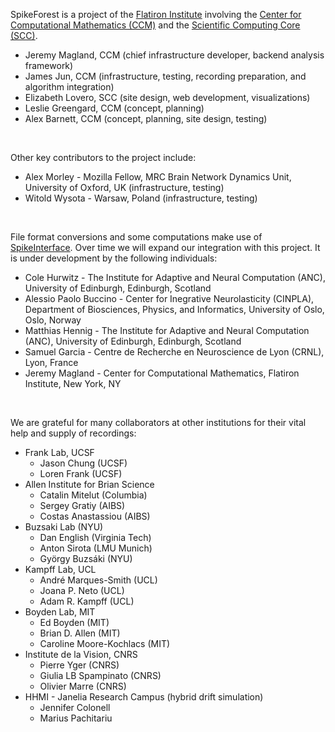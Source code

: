 SpikeForest is a project of the
[Flatiron Institute](https://flatironinstitute.org)
involving the
[Center for Computational Mathematics (CCM)](https://www.simonsfoundation.org/flatiron/center-for-computational-mathematics/)
and the
[Scientific Computing Core (SCC)](https://www.simonsfoundation.org/flatiron/scientific-computing-core/).

* Jeremy Magland, CCM (chief infrastructure
developer, backend analysis framework)
* James Jun, CCM (infrastructure, testing, recording
preparation, and algorithm integration)
* Elizabeth Lovero, SCC (site design, web development, visualizations)
* Leslie Greengard, CCM (concept, planning)
* Alex Barnett, CCM (concept, planning, site design, testing)  

&nbsp;

Other key contributors to the project include:

* Alex Morley - Mozilla Fellow, MRC Brain Network
Dynamics Unit, University of Oxford, UK
(infrastructure, testing)
* Witold Wysota - Warsaw, Poland (infrastructure, testing)

&nbsp;

File format conversions and some computations make
use of [SpikeInterface](https://github.com/SpikeInterface/).
Over time we will expand our integration with this
project. It is under development by the following
individuals:

* Cole Hurwitz - The Institute for Adaptive and
Neural Computation (ANC), University of Edinburgh,
Edinburgh, Scotland
* Alessio Paolo Buccino - Center for Inegrative
Neurolasticity (CINPLA), Department of
Biosciences, Physics, and Informatics, University
of Oslo, Oslo, Norway
* Matthias Hennig - The Institute for Adaptive and
Neural Computation (ANC), University of Edinburgh,
Edinburgh, Scotland
* Samuel Garcia - Centre de Recherche en
Neuroscience de Lyon (CRNL), Lyon, France
* Jeremy Magland - Center for Computational
Mathematics, Flatiron Institute, New York, NY

&nbsp;

We are grateful for many collaborators at other
institutions for their vital help and supply of
recordings:

* Frank Lab, UCSF
  * Jason Chung (UCSF)
  * Loren Frank (UCSF)
* Allen Institute for Brian Science
  * Catalin Mitelut (Columbia)
  * Sergey Gratiy (AIBS)
  * Costas Anastassiou (AIBS)
* Buzsaki Lab (NYU)
  * Dan English (Virginia Tech)
  * Anton Sirota (LMU Munich)
  * György Buzsáki (NYU)
* Kampff Lab, UCL
  * André Marques-Smith (UCL)
  * Joana P. Neto (UCL)
  * Adam R. Kampff (UCL)
* Boyden Lab, MIT
  * Ed Boyden (MIT)
  * Brian D. Allen (MIT)
  * Caroline Moore-Kochlacs (MIT)
* Institute de la Vision, CNRS
  * Pierre Yger (CNRS)
  * Giulia LB Spampinato (CNRS)
  * Olivier Marre (CNRS)
* HHMI - Janelia Research Campus (hybrid drift simulation)
  * Jennifer Colonell
  * Marius Pachitariu

